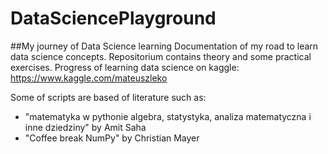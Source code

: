 # DataSciencePlayground
##My journey of Data Science learning
Documentation of my road to learn data science concepts.
Repositorium contains theory and some practical exercises.
Progress of learning data science on kaggle:
https://www.kaggle.com/mateuszleko

Some of scripts are based of literature such as:
- "matematyka w pythonie algebra, statystyka, analiza matematyczna i inne dziedziny" by Amit Saha
- "Coffee break NumPy" by Christian Mayer

